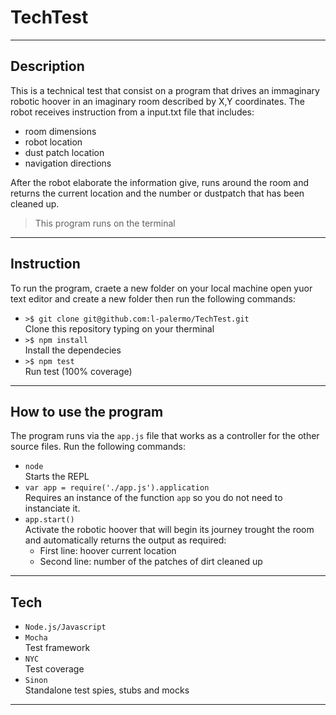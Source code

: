# TechTest
-----------------
## Description
This is a technical test that consist on a program that drives an immaginary robotic hoover in an imaginary room described by X,Y coordinates.
The robot receives instruction from a input.txt file that includes:
 * room dimensions
 * robot location
 * dust patch location
 * navigation directions


After the robot elaborate the information give, runs around the room and returns the current location and the number or dustpatch that has been cleaned up.<br>
> This program runs on the terminal
-----------------
## Instruction
To run the program, craete a new folder on your local machine open yuor text editor and create a new folder then run the following commands:
* `>$ git clone git@github.com:l-palermo/TechTest.git`<br>Clone this repository typing on your therminal
* `>$ npm install`<br>Install the dependecies
* `>$ npm test`<br>Run test (100% coverage)
-----------------
## How to use the program
The program runs via the `app.js` file that works as a controller for the other source files.
Run the following commands:
* `node`<br>Starts the REPL
* `var app = require('./app.js').application`<br>Requires an instance of the function `app` so you do not need to instanciate it.
* `app.start()`<br>Activate the robotic hoover that will begin its journey trought the room and automatically returns the output as required:
   - First line: hoover current location
   - Second line: number of the patches of dirt cleaned up
-----------------
## Tech
* `Node.js/Javascript`
* `Mocha`<br>Test framework
* `NYC`<br>Test coverage
* `Sinon`<br>Standalone test spies, stubs and mocks
-----------------

